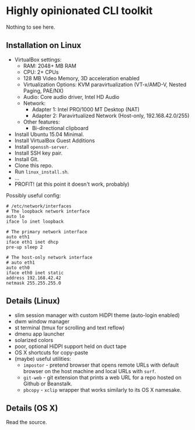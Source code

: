 # Highly opinionated CLI toolkit

Nothing to see here.

## Installation on Linux

* VirtualBox settings:
  * RAM: 2048+ MB RAM
  * CPU: 2+ CPUs
  * 128 MB Video Memory, 3D acceleration enabled
  * Virtualization Options: KVM paravirtualization (VT-x/AMD-V, Nested Paging, PAE/NX)
  * Audio: Core audio driver, Intel HD Audio
  * Network:
    * Adapter 1: Intel PRO/1000 MT Desktop (NAT)
    * Adapter 2: Paravirtualized Network (Host-only, 192.168.42.0/255)
  * Other features:
    * Bi-directional clipboard
* Install Ubuntu 15.04 Minimal.
* Install VirtualBox Guest Additions
* Install `openssh-server`.
* Install SSH key pair.
* Install Git.
* Clone this repo.
* Run `linux_install.sh`.
* ...
* PROFIT! (at this point it doesn't work, probably)

Possibly useful config:

```
# /etc/network/interfaces
# The loopback network interface
auto lo
iface lo inet loopback

# The primary network interface
auto eth1
iface eth1 inet dhcp
pre-up sleep 2

# The host-only network interface
# auto eth1
auto eth0
iface eth0 inet static
address 192.168.42.42
netmask 255.255.255.0
```

## Details (Linux)

* slim session manager with custom HiDPI theme (auto-login enabled)
* dwm window manager
* st terminal (tmux for scrolling and text reflow)
* dmenu app launcher
* solarized colors
* poor, optional HiDPI support held on duct tape
* OS X shortcuts for copy-paste
* (maybe) useful utilities:
  * `impostor` - pretend browser that opens remote URLs with default browser on the host machine and local URLs with `surf`.
  * `git-web` - git extension that prints a web URL for a repo hosted on Github or Beanstalk.
  * `pbcopy` - `xclip` wrapper that works similarly to its OS X namesake.

## Details (OS X)

Read the source.

